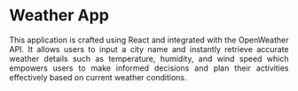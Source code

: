 # Weather App
<p align="justify">This application is crafted using React and integrated with the OpenWeather API. It allows users to input a city name and instantly retrieve accurate weather details such as temperature, humidity, and wind speed which empowers users to make informed decisions and plan their activities effectively based on current weather conditions. </p>
